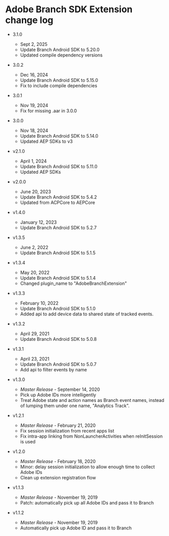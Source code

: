 # Adobe Branch SDK Extension change log

- 3.1.0
  * Sept 2, 2025
  * Update Branch Android SDK to 5.20.0
  * Updated compile dependency versions
  
- 3.0.2
  * Dec 16, 2024
  * Update Branch Android SDK to 5.15.0
  * Fix to include compile dependencies

- 3.0.1
  * Nov 19, 2024
  * Fix for missing .aar in 3.0.0

- 3.0.0
  * Nov 18, 2024
  * Update Branch Android SDK to 5.14.0
  * Updated AEP SDKs to v3

- v2.1.0
  * April 1, 2024
  * Update Branch Android SDK to 5.11.0
  * Updated AEP SDKs
  
- v2.0.0
  * June 20, 2023
  * Update Branch Android SDK to 5.4.2
  * Updated from ACPCore to AEPCore

- v1.4.0
  * January 12, 2023
  * Update Branch Android SDK to 5.2.7

- v1.3.5
  * June 2, 2022
  * Update Branch Android SDK to 5.1.5

- v1.3.4
  * May 20, 2022
  * Update Branch Android SDK to 5.1.4
  * Changed plugin_name to "AdobeBranchExtension"

- v1.3.3
  * February 10, 2022
  * Update Branch Android SDK to 5.1.0
  * Added api to add device data to shared state of tracked events.

- v1.3.2
  * April 29, 2021
  * Update Branch Android SDK to 5.0.8

- v1.3.1
  * April 23, 2021
  * Update Branch Android SDK to 5.0.7
  * Add api to filter events by name

- v1.3.0
  * _*Master Release*_ - September 14, 2020
  * Pick up Adobe IDs more intelligently
  * Treat Adobe state and action names as Branch event names, instead of lumping them under one name, "Analytics Track".

- v1.2.1
  * _*Master Release*_ - February 21, 2020
  * Fix session initialization from recent apps list
  * Fix intra-app linking from NonLauncherActivities when reInitSession is used

- v1.2.0
  * _*Master Release*_ - February 18, 2020
  * Minor: delay session initialization to allow enough time to collect Adobe IDs
  * Clean up extension registration flow

- v1.1.3
  * _*Master Release*_ - November 19, 2019
  * Patch: automatically pick up all Adobe IDs and pass it to Branch
  
- v1.1.2
  * _*Master Release*_ - November 19, 2019
  * Automatically pick up Adobe ID and pass it to Branch
